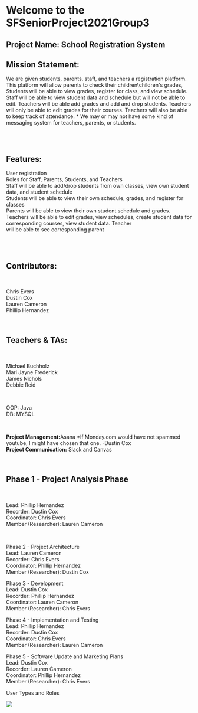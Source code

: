 <h1>Welcome to the SFSeniorProject2021Group3</h1>

<h2>Project Name: School Registration System</h2>

<h2>Mission Statement:</h2>
<p>We are given students, parents, staff, and teachers a registration platform. This platform will allow parents to check their children\children's grades, Students will be able to view grades, register for class, and view schedule. Staff will be able to view student data and schedule but will not be able to edit. Teachers will be able add grades and add and drop students. Teachers will only be able to edit grades for their courses. Teachers will also be able to keep track of attendance. * We may or may not have some kind of messaging system for teachers, parents, or students.</p></br></br>

<h2>Features:</h2>
<p>User registration </br>
Roles for Staff, Parents, Students, and Teachers </br>
Staff will be able to add/drop students from own classes, view own student data, and student schedule </br>
Students will be able to view their own schedule, grades, and register for classes </br>
Parents will be able to view their own student schedule and grades. </br>
Teachers will be able to edit grades, view schedules, create student data for corresponding courses, view student data. Teacher </br>
will be able to see corresponding parent</p> </br></br>

<h2>Contributors:</h2></br>
<p>Chris Evers </br>
Dustin Cox </br>
Lauren Cameron </br>
Phillip Hernandez</p> </br>

<h2>Teachers & TAs:</h2></br>
<p>Michael Buchholz</br>
Mari Jayne Frederick</br>
James Nichols</br>
Debbie Reid</p></br>

<p>OOP: Java</br>
DB: MYSQL</P></br>

<p>
<b>Project Management:</b>Asana *If Monday.com would have not spammed youtube, I might have chosen that one. -Dustin Cox</br>
<b>Project Communication:</b> Slack and Canvas </p></br>

<h2>Phase 1 -  Project Analysis Phase</h2></br>
<p>Lead: Phillip Hernandez</br>
Recorder: Dustin Cox</br>
Coordinator: Chris Evers</br>
Member (Researcher): Lauren Cameron</p></br>

Phase 2 - Project Architecture</br>
Lead: Lauren Cameron</br>
Recorder: Chris Evers</br>
Coordinator: Phillip Hernandez</br>
Member (Researcher): Dustin Cox</br>

Phase 3 - Development</br>
Lead: Dustin Cox</br>
Recorder: Phillip Hernandez</br>
Coordinator: Lauren Cameron</br>
Member (Researcher): Chris Evers</br>

Phase 4 - Implementation and Testing</br>
Lead: Phillip Hernandez</br>
Recorder: Dustin Cox</br>
Coordinator: Chris Evers</br>
Member (Researcher): Lauren Cameron</br>

Phase 5 - Software Update and Marketing Plans</br>
Lead: Dustin Cox</br>
Recorder: Lauren Cameron</br>
Coordinator: Phillip Hernandez</br>
Member (Researcher): Chris Evers</br>

User Types and Roles

<img src="SFSeniorProject2021Group3.wiki/rolesAndType.png" />




